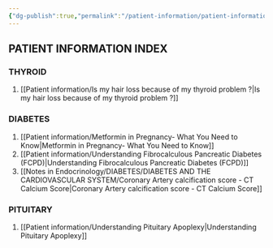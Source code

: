 ```yaml
---
{"dg-publish":true,"permalink":"/patient-information/patient-information/"}
---
```


<script data-goatcounter="https://endocrinologyindia.goatcounter.com/count" async src="//gc.zgo.at/count.js"></script>


## PATIENT INFORMATION INDEX

### THYROID

1. [[Patient information/Is my hair loss because of my thyroid problem ?\|Is my hair loss because of my thyroid problem ?]]

### DIABETES

1. [[Patient information/Metformin in Pregnancy- What You Need to Know\|Metformin in Pregnancy- What You Need to Know]]
2. [[Patient information/Understanding Fibrocalculous Pancreatic Diabetes (FCPD)\|Understanding Fibrocalculous Pancreatic Diabetes (FCPD)]]
3. [[Notes in Endocrinology/DIABETES/DIABETES AND THE CARDIOVASCULAR SYSTEM/Coronary Artery calcification score - CT Calcium Score\|Coronary Artery calcification score - CT Calcium Score]]

### PITUITARY

1. [[Patient information/Understanding Pituitary Apoplexy\|Understanding Pituitary Apoplexy]]